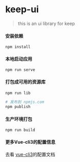 # keep-ui

> this is an ui library for keep

#### 安装依赖
```
npm install
```

#### 本地启动应用
```
npm run serve
```

#### 打包成可用的资源库
```sh
npm run lib

# 发布到 npmjs.com
npm publish
```

#### 生产环境打包
```
npm run build
```

#### 更多Vue-cli3的配置信息
去看 [vue-cli3](https://cli.vuejs.org/config/)的配置文档
